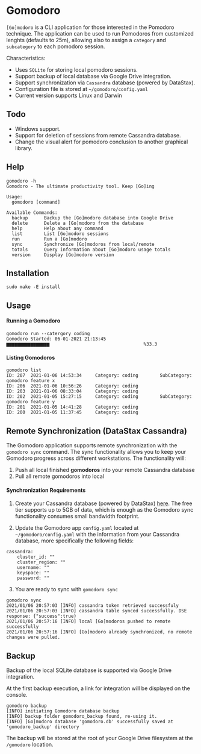 # Gomodoro

`[Go]modoro` is a CLI application for those interested in the Pomodoro technique. The application can be used to run Pomodoros from customized lenghts (defaults to 25m), allowing also to assign a `category` and `subcategory` to each pomodoro session.

Characteristics:
* Uses `SQLite` for storing local pomodoro sessions.
* Support backup of local database via Google Drive integration.
* Support synchronization via `Cassandra` database (powered by DataStax).
* Configuration file is stored at `~/gomodoro/config.yaml`
* Current version supports Linux and Darwin

## Todo
* Windows support.
* Support for deletion of sessions from remote Cassandra database.
* Change the visual alert for pomodoro conclusion to another graphical library.

## Help

```
gomodoro -h
Gomodoro - The ultimate productivity tool. Keep [Go]ing

Usage:
  gomodoro [command]

Available Commands:
  backup      Backup the [Go]modoro database into Google Drive
  delete      Delete a [Go]modoro from the database
  help        Help about any command
  list        List [Go]modoro sessions
  run         Run a [Go]modoro
  sync        Synchronize [Go]modoros from local/remote
  totals      Query information about [Go]modoro usage totals
  version     Display [Go]modoro version
```

## Installation

```
sudo make -E install
```

## Usage

#### Running a Gomodoro

```
gomodoro run --catergory coding
Gomodoro Started: 06-01-2021 21:13:45
▆▆▆▆▆▆▆▆▆▆▆▆▆▆▆▆                                   %33.3
```

#### Listing Gomodoros

```
gomodoro list
ID: 207  2021-01-06 14:53:34     Category: coding        SubCategory: gomodoro feature x
ID: 206  2021-01-06 10:56:26     Category: coding
ID: 203  2021-01-06 08:33:04     Category: coding
ID: 202  2021-01-05 15:27:15     Category: coding        SubCategory: gomodoro feature y
ID: 201  2021-01-05 14:41:28     Category: coding
ID: 200  2021-01-05 11:37:45     Category: coding
```

## Remote Synchronization (DataStax Cassandra)

The Gomodoro application supports remote synchronization with the `gomodoro sync` command. The sync functionality allows you to keep your Gomodoro progress across different workstations. The functionality will:

1. Push all local finished **gomodoros** into your remote Cassandra database
2. Pull all remote gomodoros into local

#### Synchronization Requirements

1. Create your Cassandra database (powered by DataStax) [here](https://astra.datastax.com/register). The free tier supports up to 5GB of data, which is enough as the Gomodoro sync functionality consumes small bandwidth footprint.

2. Update the Gomodoro app `config.yaml` located at `~/gomodoro/config.yaml` with the information from your Cassandra database, more specifically the following fields:

```
cassandra:
    cluster_id: ""
    cluster_region: ""
    username: ""
    keyspace: ""
    password: ""
```

3.  You are ready to sync with `gomodoro sync`
```
gomodoro sync
2021/01/06 20:57:03 [INFO] cassandra token retrieved successfuly
2021/01/06 20:57:03 [INFO] cassandra table synced successfully. DSE response: {"success":true}
2021/01/06 20:57:16 [INFO] local [Go]modoros pushed to remote successfully
2021/01/06 20:57:16 [INFO] [Go]modoro already synchronized, no remote changes were pulled.

```

## Backup

Backup of the local SQLite database is supported via Google Drive integration.

At the first backup execution, a link for integration will be displayed on the console.
```
gomodoro backup
[INFO] initiating Gomodoro database backup
[INFO] backup folder gomodoro_backup found, re-using it.
[INFO] [Go]modoro database 'gomodoro.db' successfully saved at 'gomodoro_backup' directory
```

The backup will be stored at the root of your Google Drive filesystem at the `/gomodoro` location.
